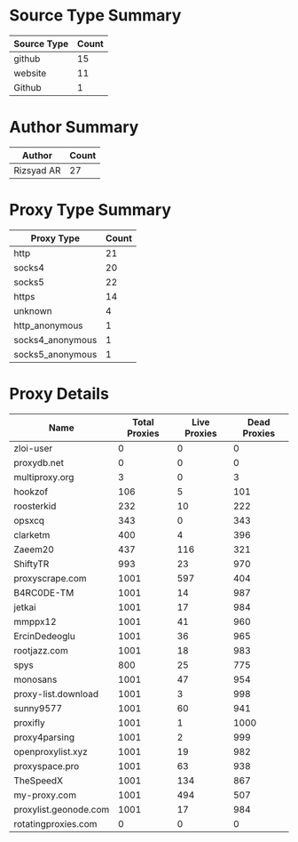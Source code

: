 # Source Type Summary

| Source Type | Count |
|-------------|-------|
| github | 15 |
| website | 11 |
| Github | 1 |


# Author Summary

| Author | Count |
|--------|-------|
| Rizsyad AR | 27 |


# Proxy Type Summary

| Proxy Type | Count |
|------------|-------|
| http | 21 |
| socks4 | 20 |
| socks5 | 22 |
| https | 14 |
| unknown | 4 |
| http_anonymous | 1 |
| socks4_anonymous | 1 |
| socks5_anonymous | 1 |


# Proxy Details

| Name | Total Proxies | Live Proxies | Dead Proxies |
|------|---------------|--------------|---------------|
| zloi-user | 0 | 0 | 0 |
| proxydb.net | 0 | 0 | 0 |
| multiproxy.org | 3 | 0 | 3 |
| hookzof | 106 | 5 | 101 |
| roosterkid | 232 | 10 | 222 |
| opsxcq | 343 | 0 | 343 |
| clarketm | 400 | 4 | 396 |
| Zaeem20 | 437 | 116 | 321 |
| ShiftyTR | 993 | 23 | 970 |
| proxyscrape.com | 1001 | 597 | 404 |
| B4RC0DE-TM | 1001 | 14 | 987 |
| jetkai | 1001 | 17 | 984 |
| mmppx12 | 1001 | 41 | 960 |
| ErcinDedeoglu | 1001 | 36 | 965 |
| rootjazz.com | 1001 | 18 | 983 |
| spys | 800 | 25 | 775 |
| monosans | 1001 | 47 | 954 |
| proxy-list.download | 1001 | 3 | 998 |
| sunny9577 | 1001 | 60 | 941 |
| proxifly | 1001 | 1 | 1000 |
| proxy4parsing | 1001 | 2 | 999 |
| openproxylist.xyz | 1001 | 19 | 982 |
| proxyspace.pro | 1001 | 63 | 938 |
| TheSpeedX | 1001 | 134 | 867 |
| my-proxy.com | 1001 | 494 | 507 |
| proxylist.geonode.com | 1001 | 17 | 984 |
| rotatingproxies.com | 0 | 0 | 0 |
